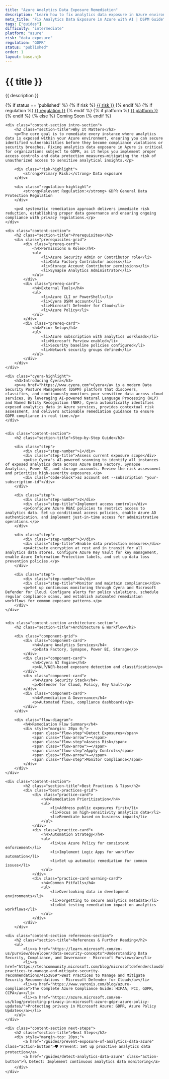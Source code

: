 ```yaml
---
title: "Azure Analytics Data Exposure Remediation"
description: "Learn how to fix analytics data exposure in Azure environments. Follow step-by-step guidance for GDPR compliance."
meta_title: "Fix Analytics Data Exposure in Azure with AI | DSPM Guide"
tags: ["guides"]
difficulty: "intermediate"
platform: "azure"
risk: "data exposure"
regulation: "GDPR"
status: "published"
order: 1
layout: base.njk
---
```


<div class="container">
    <div class="header">
        <h1>{{ title }}</h1>
        <p>{{ description }}</p>
        <div class="guide-tags-container">
			<div class="guide-tags-wrapper">
		    {% if status == 'published' %}
		        {% if risk %}
		        <a href="/risk/{{ risk | downcase | replace: ' ', '-' }}/" class="guide-tag risk">{{ risk }}</a>
		        {% endif %}
		        {% if regulation %}
		        <a href="/regulation/{{ regulation | downcase | replace: ' ', '-' }}/" class="guide-tag regulation">{{ regulation }}</a>
		        {% endif %}
		        {% if platform %}
		        <a href="/platforms/{{ platform | downcase | replace: ' ', '-' }}/" class="guide-tag platform">{{ platform }}</a>
		        {% endif %}
		    {% else %}
		        <span class="guide-tag coming-soon">Coming Soon</span>
		    {% endif %}
		</div>
		</div>
    </div>

    <div class="content-section intro-section">
        <h2 class="section-title">Why It Matters</h2>
        <p>The core goal is to remediate every instance where analytics data is exposed within your Azure environment, ensuring you can secure identified vulnerabilities before they become compliance violations or security breaches. Fixing analytics data exposure in Azure is critical for organizations subject to GDPR, as it helps you implement proper access controls and data protection measures—mitigating the risk of unauthorized access to sensitive analytical insights.</p>
        
        <div class="risk-highlight">
            <strong>Primary Risk:</strong> Data exposure
        </div>
        
        <div class="regulation-highlight">
            <strong>Relevant Regulation:</strong> GDPR General Data Protection Regulation
        </div>
        
        <p>A systematic remediation approach delivers immediate risk reduction, establishing proper data governance and ensuring ongoing compliance with privacy regulations.</p>
    </div>

    <div class="content-section">
        <h2 class="section-title">Prerequisites</h2>
        <div class="prerequisites-grid">
            <div class="prereq-card">
                <h4>Permissions & Roles</h4>
                <ul>
                    <li>Azure Security Admin or Contributor role</li>
                    <li>Data Factory Contributor access</li>
                    <li>Storage Account Contributor permissions</li>
                    <li>Synapse Analytics Administrator</li>
                </ul>
            </div>
            <div class="prereq-card">
                <h4>External Tools</h4>
                <ul>
                    <li>Azure CLI or PowerShell</li>
                    <li>Cyera DSPM account</li>
                    <li>Microsoft Defender for Cloud</li>
                    <li>Azure Policy</li>
                </ul>
            </div>
            <div class="prereq-card">
                <h4>Prior Setup</h4>
                <ul>
                    <li>Azure subscription with analytics workloads</li>
                    <li>Microsoft Purview enabled</li>
                    <li>Security baseline policies configured</li>
                    <li>Network security groups defined</li>
                </ul>
            </div>
        </div>
    </div>
	
    <div class="cyera-highlight">
        <h3>Introducing Cyera</h3>
        <p><a href="https://www.cyera.com">Cyera</a> is a modern Data Security Posture Management (DSPM) platform that discovers, classifies, and continuously monitors your sensitive data across cloud services. By leveraging AI-powered Natural Language Processing (NLP) and Named Entity Recognition (NER), Cyera automatically identifies exposed analytics data in Azure services, provides contextual risk assessment, and delivers actionable remediation guidance to ensure GDPR compliance in real time.</p>
    </div>
	

    <div class="content-section">
        <h2 class="section-title">Step-by-Step Guide</h2>
        
        <div class="step">
            <div class="step-number">1</div>
            <div class="step-title">Assess current exposure scope</div>
            <p>Use Cyera's AI-powered scanning to identify all instances of exposed analytics data across Azure Data Factory, Synapse Analytics, Power BI, and storage accounts. Review the risk assessment and prioritize high-severity exposures.</p>
            <div class="code-block">az account set --subscription "your-subscription-id"</div>
        </div>

        <div class="step">
            <div class="step-number">2</div>
            <div class="step-title">Implement access controls</div>
            <p>Configure Azure RBAC policies to restrict access to analytics data. Set up conditional access policies, enable Azure AD authentication, and implement just-in-time access for administrative operations.</p>
        </div>

        <div class="step">
            <div class="step-number">3</div>
            <div class="step-title">Enable data protection measures</div>
            <p>Activate encryption at rest and in transit for all analytics data stores. Configure Azure Key Vault for key management, enable Azure Information Protection labels, and set up data loss prevention policies.</p>
        </div>

        <div class="step">
            <div class="step-number">4</div>
            <div class="step-title">Monitor and maintain compliance</div>
            <p>Set up continuous monitoring through Cyera and Microsoft Defender for Cloud. Configure alerts for policy violations, schedule regular compliance scans, and establish automated remediation workflows for common exposure patterns.</p>
        </div>
    </div>


    <div class="content-section architecture-section">
        <h2 class="section-title">Architecture & Workflow</h2>
        
        <div class="component-grid">
            <div class="component-card">
                <h4>Azure Analytics Services</h4>
                <p>Data Factory, Synapse, Power BI, Storage</p>
            </div>
            <div class="component-card">
                <h4>Cyera AI Engine</h4>
                <p>NLP/NER-based exposure detection and classification</p>
            </div>
            <div class="component-card">
                <h4>Azure Security Stack</h4>
                <p>Defender for Cloud, Policy, Key Vault</p>
            </div>
            <div class="component-card">
                <h4>Remediation & Governance</h4>
                <p>Automated fixes, compliance dashboards</p>
            </div>
        </div>

        <div class="flow-diagram">
            <h4>Remediation Flow Summary</h4>
            <div style="margin: 20px 0;">
                <span class="flow-step">Detect Exposures</span>
                <span class="flow-arrow">→</span>
                <span class="flow-step">Assess Risk</span>
                <span class="flow-arrow">→</span>
                <span class="flow-step">Apply Controls</span>
                <span class="flow-arrow">→</span>
                <span class="flow-step">Monitor Compliance</span>
            </div>
        </div>
    </div>

	<div class="content-section">
	        <h2 class="section-title">Best Practices & Tips</h2>
	        <div class="best-practices-grid">
	            <div class="practice-card">
	                <h4>Remediation Prioritization</h4>
	                <ul>
	                    <li>Address public exposures first</li>
	                    <li>Focus on high-sensitivity analytics data</li>
	                    <li>Remediate based on business impact</li>
	                </ul>
	            </div>
	            <div class="practice-card">
	                <h4>Automation Strategy</h4>
	                <ul>
	                    <li>Use Azure Policy for consistent enforcement</li>
	                    <li>Implement Logic Apps for workflow automation</li>
	                    <li>Set up automatic remediation for common issues</li>
	                </ul>
	            </div>
	            <div class="practice-card warning-card">
	                <h4>Common Pitfalls</h4>
	                <ul>
	                    <li>Overlooking data in development environments</li>
	                    <li>Forgetting to secure analytics metadata</li>
	                    <li>Not testing remediation impact on analytics workflows</li>
	                </ul>
	            </div>
	        </div>
	    </div>

    <div class="content-section references-section">
        <h2 class="section-title">References & Further Reading</h2>
        <ul>
            <li><a href="https://learn.microsoft.com/en-us/purview/developer/data-security-concepts">Understanding Data Security, Compliance, and Governance - Microsoft Purview</a></li>
            <li><a href="https://techcommunity.microsoft.com/blog/microsoftdefendercloudblog/best-practices-to-manage-and-mitigate-security-recommendations/4153869">Best Practices to Manage and Mitigate Security Recommendations - Microsoft Defender for Cloud</a></li>
            <li><a href="https://www.varonis.com/blog/azure-compliance">The Complete Azure Compliance Guide: HIPAA, PCI, GDPR, CCPA</a></li>
            <li><a href="https://azure.microsoft.com/en-us/blog/protecting-privacy-in-microsoft-azure-gdpr-azure-policy-updates/">Protecting privacy in Microsoft Azure: GDPR, Azure Policy Updates</a></li>
        </ul>
    </div>

    <div class="content-section next-steps">
        <h2 class="section-title">Next Steps</h2>
        <div style="margin-top: 20px;">
            <a href="/guides/prevent-exposure-of-analytics-data-azure" class="action-button">🛡️ Prevent: Set up proactive analytics data protection</a>
            <a href="/guides/detect-analytics-data-azure" class="action-button">🔍 Detect: Implement continuous analytics data monitoring</a>
        </div>
    </div>
</div>